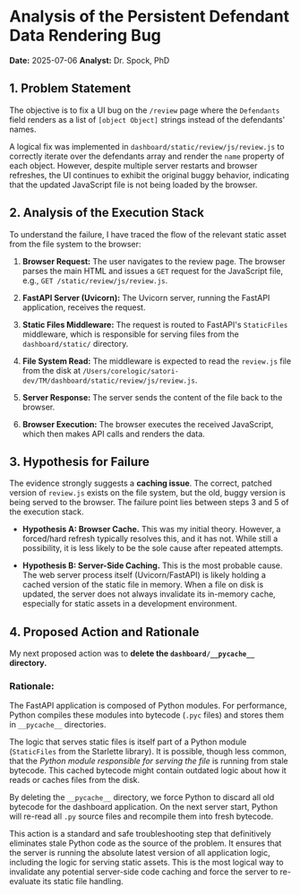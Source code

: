 # Analysis of the Persistent Defendant Data Rendering Bug

**Date:** 2025-07-06
**Analyst:** Dr. Spock, PhD

## 1. Problem Statement

The objective is to fix a UI bug on the `/review` page where the `Defendants` field renders as a list of `[object Object]` strings instead of the defendants' names.

A logical fix was implemented in `dashboard/static/review/js/review.js` to correctly iterate over the defendants array and render the `name` property of each object. However, despite multiple server restarts and browser refreshes, the UI continues to exhibit the original buggy behavior, indicating that the updated JavaScript file is not being loaded by the browser.

## 2. Analysis of the Execution Stack

To understand the failure, I have traced the flow of the relevant static asset from the file system to the browser:

1.  **Browser Request:** The user navigates to the review page. The browser parses the main HTML and issues a `GET` request for the JavaScript file, e.g., `GET /static/review/js/review.js`.

2.  **FastAPI Server (Uvicorn):** The Uvicorn server, running the FastAPI application, receives the request.

3.  **Static Files Middleware:** The request is routed to FastAPI's `StaticFiles` middleware, which is responsible for serving files from the `dashboard/static/` directory.

4.  **File System Read:** The middleware is expected to read the `review.js` file from the disk at `/Users/corelogic/satori-dev/TM/dashboard/static/review/js/review.js`.

5.  **Server Response:** The server sends the content of the file back to the browser.

6.  **Browser Execution:** The browser executes the received JavaScript, which then makes API calls and renders the data.

## 3. Hypothesis for Failure

The evidence strongly suggests a **caching issue**. The correct, patched version of `review.js` exists on the file system, but the old, buggy version is being served to the browser. The failure point lies between steps 3 and 5 of the execution stack.

*   **Hypothesis A: Browser Cache.** This was my initial theory. However, a forced/hard refresh typically resolves this, and it has not. While still a possibility, it is less likely to be the sole cause after repeated attempts.

*   **Hypothesis B: Server-Side Caching.** This is the most probable cause. The web server process itself (Uvicorn/FastAPI) is likely holding a cached version of the static file in memory. When a file on disk is updated, the server does not always invalidate its in-memory cache, especially for static assets in a development environment.

## 4. Proposed Action and Rationale

My next proposed action was to **delete the `dashboard/__pycache__` directory.**

### Rationale:

The FastAPI application is composed of Python modules. For performance, Python compiles these modules into bytecode (`.pyc` files) and stores them in `__pycache__` directories.

The logic that serves static files is itself part of a Python module (`StaticFiles` from the Starlette library). It is possible, though less common, that the *Python module responsible for serving the file* is running from stale bytecode. This cached bytecode might contain outdated logic about how it reads or caches files from the disk.

By deleting the `__pycache__` directory, we force Python to discard all old bytecode for the dashboard application. On the next server start, Python will re-read all `.py` source files and recompile them into fresh bytecode.

This action is a standard and safe troubleshooting step that definitively eliminates stale Python code as the source of the problem. It ensures that the server is running the absolute latest version of all application logic, including the logic for serving static assets. This is the most logical way to invalidate any potential server-side code caching and force the server to re-evaluate its static file handling.
